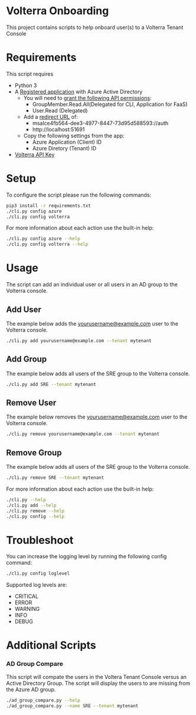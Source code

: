 # Volterra Onboarding 
This project contains scripts to help onboard user(s) to a Volterra Tenant Console

# Requirements
This script requires
- Python 3
- A [Registered application](https://docs.microsoft.com/en-us/azure/active-directory/develop/quickstart-register-app) with Azure Active Directory
    - You will need to [grant the following API permissions](https://docs.microsoft.com/en-us/azure/active-directory/develop/quickstart-configure-app-access-web-apis):
        - GroupMember.Read.All(Delegated for CLI, Application for FaaS)
        - User.Read (Delegated)
    - Add a [redirect URL](https://docs.microsoft.com/en-us/azure/active-directory/develop/quickstart-register-app#configure-platform-settings) of:
        - msalce4fb564-dee3-4977-8447-73d95d588593://auth
        - http://localhost:51691
    - Copy the following settings from the app: 
        - Azure Application (Client) ID
        - Azure Diretory (Tenant) ID
- [Volterra API Key](https://www.volterra.io/docs/how-to/user-mgmt/credentials?query=Generate%20API%20Tokens)

# Setup
To configure the script please run the following commands:
```bash
pip3 install -r requirements.txt
./cli.py config azure
./cli.py config volterra
```

For more information about each action use the built-in help:
```bash
./cli.py config azure --help
./cli.py config volterra --help
```

# Usage
The script can add an individual user or all users in an AD group to the Volterra console. 

## Add User
The example below adds the yourusername@example.com user to the Volterra console.
```bash
./cli.py add yourusername@example.com --tenant mytenant
```

## Add Group
The example below adds all users of the SRE group to the Volterra console.
```bash
./cli.py add SRE --tenant mytenant
```

## Remove User
The example below removes the yourusername@example.com user to the Volterra console.
```bash
./cli.py remove yourusername@example.com --tenant mytenant
```

## Remove Group
The example below adds all users of the SRE group to the Volterra console.
```bash
./cli.py remove SRE --tenant mytenant
```

For more information about each action use the built-in help:
```bash
./cli.py --help
./cli.py add --help
./cli.py remove --help
./cli.py config --help
```
# Troubleshoot
You can increase the logging level by running the following config command:
```bash
./cli.py config loglevel
```

Supported log levels are:
- CRITICAL
- ERROR
- WARNING
- INFO
- DEBUG

# Additional Scripts
### AD Group Compare
This script will compate the users in the Voltera Tenant Console versus an Active Directory Group.  The script will display the users to are missing from the Azure AD group.

```bash
./ad_group_compare.py --help
./ad_group_compare.py --name SRE --tenant mytenant
```
